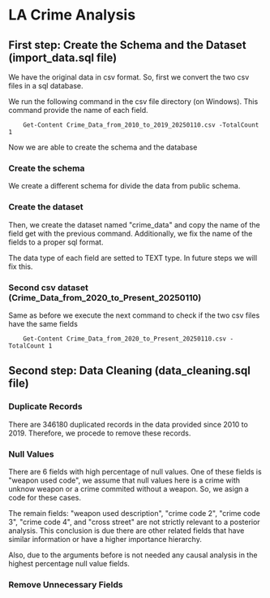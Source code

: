 # LA Crime Analysis

## First step: Create the Schema and the Dataset (import_data.sql file)

We have the original data in csv format. So, first we convert the two csv files in a sql database.

We run the following command in the csv file directory (on Windows). This command provide the name of each field.

```
    Get-Content Crime_Data_from_2010_to_2019_20250110.csv -TotalCount 1
```
Now we are able to create the schema and the database

### Create the schema

We create a different schema for divide the data from public schema.

### Create the dataset

Then, we create the dataset named "crime_data" and copy the name of the field get with the previous command. Additionally, we fix the name of the fields to a proper sql format.

The data type of each field are setted to TEXT type. In future steps we will fix this.

### Second csv dataset (Crime_Data_from_2020_to_Present_20250110)

Same as before we execute the next command to check if the two csv files have the same fields

```
    Get-Content Crime_Data_from_2020_to_Present_20250110.csv -TotalCount 1
```

## Second step: Data Cleaning (data_cleaning.sql file)

### Duplicate Records

There are 346180 duplicated records in the data provided since 2010 to 2019. Therefore, we procede to remove these records.

### Null Values

There are 6 fields with high percentage of null values. One of these fields is "weapon used code", we assume that null values here is a crime with unknow weapon or a crime commited without a weapon. So, we asign a code for these cases.

The remain fields: "weapon used description", "crime code 2", "crime code 3", "crime code 4", and "cross street" are not strictly relevant to a posterior analysis. This conclusion is due there are other related fields that have similar information or have a higher importance hierarchy.

Also, due to the arguments before is not needed any causal analysis in the highest percentage null value fields.

### Remove Unnecessary Fields










